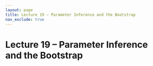 ```yaml
---
layout: page
title: Lecture 19 – Parameter Inference and the Bootstrap
nav_exclude: true
---
```


# Lecture 19 – Parameter Inference and the Bootstrap
